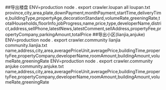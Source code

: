 ##导出楼盘
    ENV=production node . export crawler.loupan all  loupan.txt province,city,area,plate,downPayment,monthPayment,startTime,deliveryTime,buildingType,propertyAge,decorationStandard,volumeRate,greeningRate,totalHouseholds,floorInfo,jobProgress,name,price,type,developerName,district,address,sellPhone,latestNews,latestComment,sellAddress,propertyFee,propertyCompany,parkingAmount,totalPrice
##导出小区(lianjia,anjuke)
    ENV=production node . export crawler.community lianjia  community.lianjia.txt name,address,city,area,averagePriceUnit,averagePrice,buildingTime,propertyFee,propertyCompany,developerName,roomAmount,buildingAmount,volumeRate,greeningRate
    ENV=production node . export crawler.community anjuke  community.anjuke.txt name,address,city,area,averagePriceUnit,averagePrice,buildingTime,propertyFee,propertyCompany,developerName,roomAmount,buildingAmount,volumeRate,greeningRate
